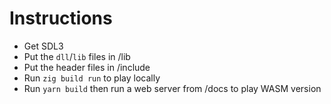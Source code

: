 # Instructions

- Get SDL3
- Put the `dll`/`lib` files in /lib
- Put the header files in /include
- Run `zig build run` to play locally
- Run `yarn build` then run a web server from /docs to play WASM version
